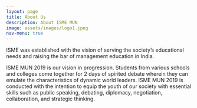 ```yaml
---
layout: page
title: About Us
description: About ISME MUN
image: assets/images/logo1.jpeg
nav-menu: true
---
```


ISME was established with the vision of serving the society’s educational needs and raising the bar of management education in India.


ISME MUN 2019 is our vision in progression. Students from various schools and colleges come together for 2 days of spirited debate wherein they can emulate the characteristics of dynamic world leaders. ISME MUN 2019 is conducted with the intention to equip the youth of our society with essential skills such as public speaking, debating, diplomacy, negotiation, collaboration, and strategic thinking.

<!--ISME Model United Nations is a simulation of the United Nations.
It is a prime event designed for college and high school students. It provides and opportunity for students of schools and colleges to interact with each other and learn from each other.-->
